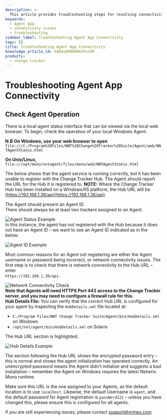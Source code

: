 ```yaml
---
description: >-
  This article provides troubleshooting steps for resolving connectivity issues with the Agent App, including checking agent operation and verifying Hub URL configurations.
keywords:
  - Agent App
  - connectivity issues
  - troubleshooting
sidebar_label: Troubleshooting Agent App Connectivity
tags: []
title: Troubleshooting Agent App Connectivity
knowledge_article_id: kA04u0000000JPsCAM
products:
  - change-tracker
---
```


# Troubleshooting Agent App Connectivity

## Check Agent Operation

There is a local agent status interface that can be viewed via the local web browser. To begin, check the operation of your local Windows Agent.

**N.B** **On Windows, use your web browser to open**  
`file:///C:/Program%20Files/NNT%20Change%20Tracker%20Suite/Agent/web/NNTAgentStatus.html`

**On Unix/Linux,**  
`file:///opt/mono/nntagent/files/mono/web/NNTAgentStatus.html`

The below shows that the agent service is running correctly, but it has been unable to register with the Change Tracker Hub. The Agent should report the URL for the Hub it is registered to. **NOTE:** Where the Change Tracker Hub has been installed on a Windows/IIS platform, the Hub URL will be [https://192.168.1.36/api](https://192.168.1.36/api).

The Agent should present an Agent ID.  
There should always be at least two trackers assigned to an Agent.

![Agent Status Example](https://nwxcorp--c.na147.content.force.com/sfc/dist/version/download/?oid=00D7000000091pB&ids=0684u00000LdK1s&d=%2Fa%2F4u000000LzUM%2Ffc09vOg5Kb4c7P.GkX1ZyPQAJvMoZ0sliq35d1a0n.o&asPdf=false)  
In this instance, the agent has not registered with the Hub because it does not have an Agent ID – we want to see an Agent ID indicated as in the below:

![Agent ID Example](https://nwxcorp--c.na147.content.force.com/sfc/dist/version/download/?oid=00D7000000091pB&ids=0684u00000LdK1x&d=%2Fa%2F4u000000LzUR%2FlBuu2ePU_F7QEiUCsbL2trJDYCB0kR8D8puSQHUrJZc&asPdf=false)

Most common reasons for an Agent not registering are either the Agent username or password being incorrect, or network connectivity issues. The first step is to check that there is network connectivity to the Hub URL – enter  
`https://192.168.1.36/api`.

![Network Connectivity Check](https://nwxcorp--c.na147.content.force.com/sfc/dist/version/download/?oid=00D7000000091pB&ids=0684u00000LdJyG&d=%2Fa%2F4u000000LzUW%2FY1Bm5KJnJj2zrseRp.9ewu6VxyYoUkte6zfHPq5TlME&asPdf=false)  
**Note that Agents will need HTTPS Port 443 access to the Change Tracker server, and you may need to configure a firewall rule for this.**  
**Hub Details File:** You can verify that the correct Hub URL is configured for your agent by inspecting the `HubDetails.xml` file located at:

- `C:/Program Files/NNT Change Tracker Suite/Agent/bin/HubDetails.xml` on Windows
- `/opt/nnt/agent/bin/HubDetails.xml` on Solaris

The Hub URL section is highlighted.

![Hub Details Example](https://nwxcorp--c.na147.content.force.com/sfc/dist/version/download/?oid=00D7000000091pB&ids=0684u00000LdJv8&d=%2Fa%2F4u000000LzRi%2FDMhVXrq1CgE7yvlL7f5cjiPXP3GlL0TgILGdbKEDuYc&asPdf=false)

The section following the Hub URL shows the encrypted password entry – this is normal and shows the agent initialization has operated correctly. An unencrypted password means the Agent didn't initialize and suggests a bad installation – remember the Agent on Windows requires the latest Netwrix Mono runtime.

Make sure this URL is the one assigned to your Agents, as the default location is to use `localhost`. Likewise, the default Username is `agent`, and the default password for Agent registration is `passWord121` – unless you have changed this, please ensure this is configured for all agents.

If you are still experiencing issues, please contact support@nntws.com.